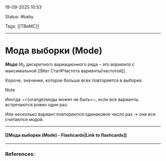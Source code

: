 
19-09-2025 10:53

Status: #baby 

Tags: [[ТВиМС]]

---
# Мода выборки (Mode)

**_Мода_** $M_0$ дискретного вариационного ряда – это _варианта_ с максимальной [[Мат Стат#Частота варианты|частотой]].

Короче, значение, которое больше всех повторяется в выборке.

> [!note] 
> Иногда ~={orange}моды может не быть=~, если все варианты встречаются ровно один раз.
> 
> Или несколько вариант повторяются одинаковое число раз -> они все считаются модой. 

----
#### [[Мода выборки (Mode) - Flashcards|Link to flashcards]]



---
### References:

